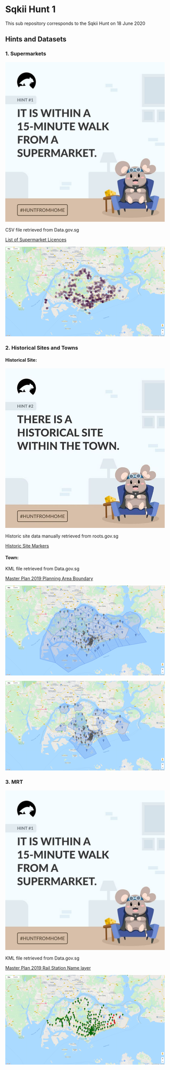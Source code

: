 # Sqkii Hunt 1
This sub repository corresponds to the Sqkii Hunt on 18 June 2020

## Hints and Datasets

### 1. Supermarkets

![alt text](https://github.com/JaySean/sqkii/raw/main/sqkii1/images/hint1.jpg "Hint 1")

CSV file retrieved from Data.gov.sg

[List of Supermarket Licences](https://data.gov.sg/dataset/list-of-supermarket-licences?resource_id=3561a136-4ee4-4029-a5cd-ddf591cce643
 "List of Supermarket Licences")

![alt text](https://github.com/JaySean/sqkii/raw/main/sqkii1/images/hint1_output.png "Hint 1 Output")


### 2. Historical Sites and Towns

#### Historical Site:

![alt text](https://github.com/JaySean/sqkii/raw/main/sqkii1/images/hint2.jpg "Hint 2")

Historic site data manually retrieved from roots.gov.sg

[Historic Site Markers](https://roots.sg/learn/places/Historic%20Sites "Historic Site Markers")

#### Town:

KML file retrieved from Data.gov.sg

[Master Plan 2019 Planning Area Boundary](https://data.gov.sg/dataset/master-plan-2019-planning-area-boundary-no-sea
 "Master Plan 2019 Planning Area Boundary")

![alt text](https://github.com/JaySean/sqkii/raw/main/sqkii1/images/hint2_output_1.png "Hint 2 Output 1")

![alt text](https://github.com/JaySean/sqkii/raw/main/sqkii1/images/hint2_output_2.png "Hint 2 Output 2")

### 3. MRT

![alt text](https://github.com/JaySean/sqkii/raw/main/sqkii1/images/hint1.jpg "Hint 3")

KML file retrieved from Data.gov.sg

[Master Plan 2019 Rail Station Name layer](https://data.gov.sg/dataset/master-plan-2019-rail-station-name-layer
 "Master Plan 2019 Rail Station Name layer
")

![alt text](https://github.com/JaySean/sqkii/raw/main/sqkii1/images/hint3_output.png "Hint 3 Output")
